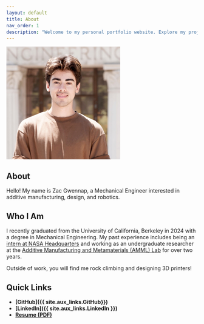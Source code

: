 ```yaml
---
layout: default
title: About
nav_order: 1
description: "Welcome to my personal portfolio website. Explore my projects, skills, and experience."
---
```


<img src="assets/headshot.JPG" alt="Headshot" width="300">

## About
Hello! My name is Zac Gwennap, a Mechanical Engineer interested in additive manufacturing, design, and robotics.

## Who I Am
I recently graduated from the University of California, Berkeley in 2024 with a degree in Mechanical Engineering. My past experience includes being an <a href="https://www.nasa.gov/stem-content/x-59-3d-printing/" target="_blank">intern at NASA Headquarters</a> and working as an undergraduate researcher at the <a href="https://www.raynexzheng.com/" target="_blank">Additive Manufacturing and Metamaterials (AMML) Lab</a> for over two years.

Outside of work, you will find me rock climbing and designing 3D printers!

## Quick Links
- **[GitHub]({{ site.aux_links.GitHub}})**  
- **[LinkedIn]({{ site.aux_links.LinkedIn }})**  
- **[Resume (PDF)](resume.pdf)**  
